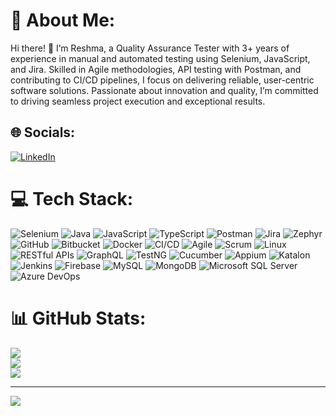 # 💫 About Me:
Hi there! 👋
I’m Reshma, a Quality Assurance Tester with 3+ years of experience in manual and automated testing using Selenium, JavaScript, and Jira. Skilled in Agile methodologies, API testing with Postman, and contributing to CI/CD pipelines, I focus on delivering reliable, user-centric software solutions. Passionate about innovation and quality, I’m committed to driving seamless project execution and exceptional results.


## 🌐 Socials:
[![LinkedIn](https://img.shields.io/badge/LinkedIn-%230077B5.svg?logo=linkedin&logoColor=white)](https://www.linkedin.com/in/reshma-kamble-38616b15b/) 

# 💻 Tech Stack:
![Selenium](https://img.shields.io/badge/selenium-%43B02A.svg?style=for-the-badge&logo=selenium&logoColor=white)  ![Java](https://img.shields.io/badge/java-%23ED8B00.svg?style=for-the-badge&logo=openjdk&logoColor=white)  ![JavaScript](https://img.shields.io/badge/javascript-%23323330.svg?style=for-the-badge&logo=javascript&logoColor=%23F7DF1E)  ![TypeScript](https://img.shields.io/badge/typescript-%23007ACC.svg?style=for-the-badge&logo=typescript&logoColor=white)  ![Postman](https://img.shields.io/badge/Postman-FF6C37?style=for-the-badge&logo=postman&logoColor=white)  ![Jira](https://img.shields.io/badge/jira-%230A0FFF.svg?style=for-the-badge&logo=jira&logoColor=white)  ![Zephyr](https://img.shields.io/badge/Zephyr-%23326CE5.svg?style=for-the-badge&logo=zephyr&logoColor=white)  ![GitHub](https://img.shields.io/badge/GitHub-181717.svg?style=for-the-badge&logo=github&logoColor=white)  ![Bitbucket](https://img.shields.io/badge/bitbucket-%230047B3.svg?style=for-the-badge&logo=bitbucket&logoColor=white)  ![Docker](https://img.shields.io/badge/docker-%230db7ed.svg?style=for-the-badge&logo=docker&logoColor=white)  ![CI/CD](https://img.shields.io/badge/CI%2FCD-blue?style=for-the-badge)  ![Agile](https://img.shields.io/badge/Agile-%23fcd703.svg?style=for-the-badge&logo=agile&logoColor=black)  ![Scrum](https://img.shields.io/badge/Scrum-%230099FF.svg?style=for-the-badge&logo=scrumalliance&logoColor=white)  ![Linux](https://img.shields.io/badge/Linux-FCC624?style=for-the-badge&logo=linux&logoColor=black)  ![RESTful APIs](https://img.shields.io/badge/RESTful%20APIs-%230000FF.svg?style=for-the-badge&logo=api&logoColor=white)  ![GraphQL](https://img.shields.io/badge/-GraphQL-E10098?style=for-the-badge&logo=graphql&logoColor=white)  ![TestNG](https://img.shields.io/badge/TestNG-%23FF9A00.svg?style=for-the-badge&logo=testng&logoColor=white)  ![Cucumber](https://img.shields.io/badge/Cucumber-%23327A02.svg?style=for-the-badge&logo=cucumber&logoColor=white)  ![Appium](https://img.shields.io/badge/Appium-%236DABEE.svg?style=for-the-badge&logo=appium&logoColor=white)  ![Katalon](https://img.shields.io/badge/Katalon-%23008CBA.svg?style=for-the-badge&logo=katalon&logoColor=white)  ![Jenkins](https://img.shields.io/badge/Jenkins-%23D24939.svg?style=for-the-badge&logo=jenkins&logoColor=white)  ![Firebase](https://img.shields.io/badge/firebase-%23039BE5.svg?style=for-the-badge&logo=firebase)  ![MySQL](https://img.shields.io/badge/mysql-4479A1.svg?style=for-the-badge&logo=mysql&logoColor=white)  ![MongoDB](https://img.shields.io/badge/MongoDB-%234ea94b.svg?style=for-the-badge&logo=mongodb&logoColor=white)  ![Microsoft SQL Server](https://img.shields.io/badge/Microsoft%20SQL%20Server-CC2927?style=for-the-badge&logo=microsoft%20sql%20server&logoColor=white)  ![Azure DevOps](https://img.shields.io/badge/Azure%20DevOps-0078D7?style=for-the-badge&logo=azuredevops&logoColor=white)

# 📊 GitHub Stats:
![](https://github-readme-stats.vercel.app/api?username=batgirl21&theme=dark&hide_border=false&include_all_commits=false&count_private=false)<br/>
![](https://github-readme-streak-stats.herokuapp.com/?user=batgirl21&theme=dark&hide_border=false)<br/>
![](https://github-readme-stats.vercel.app/api/top-langs/?username=batgirl21&theme=dark&hide_border=false&include_all_commits=false&count_private=false&layout=compact)

---
[![](https://visitcount.itsvg.in/api?id=batgirl21&icon=0&color=0)](https://visitcount.itsvg.in)

<!-- Proudly created with GPRM ( https://gprm.itsvg.in ) -->
